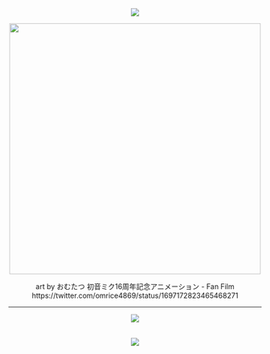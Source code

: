 <div align=center>

<img src="https://capsule-render.vercel.app/api?type=waving&color=0:39C5BB,100:39C5BB&height=250&section=header&text=39%20for%20visitng♪👋&fontSize=70" />

<img src="https://github.com/Regulus0811/Regulus0811/assets/121006576/a133eafb-c692-4789-bc75-1132ded256d1.gif" width=500px>  <br>

<p>art by おむたつ 初音ミク16周年記念アニメーション - Fan Film <br> https://twitter.com/omrice4869/status/1697172823465468271</p>

<hr/>



<img src="https://github-readme-stats.vercel.app/api/top-langs/?username=Regulus0811&layout=compact&theme=tokyonight&hide=html,css,ejs">  <br>

<br>

<img src="https://github-readme-stats.vercel.app/api?username=Regulus0811&show_icons=true&theme=tokyonight">

<br>

</div>



<!--
**Regulus0811/Regulus0811** is a ✨ _special_ ✨ repository because its `README.md` (this file) appears on your GitHub profile.

Here are some ideas to get you started:

- 🔭 I’m currently working on ...
- 🌱 I’m currently learning ...
- 👯 I’m looking to collaborate on ...
- 🤔 I’m looking for help with ...
- 💬 Ask me about ...
- 📫 How to reach me: ...
- 😄 Pronouns: ...
- ⚡ Fun fact: ...
-->
